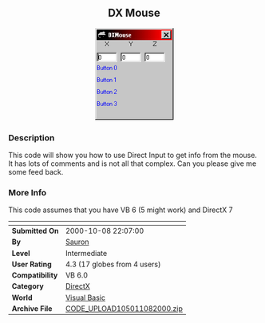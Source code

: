 ﻿<div align="center">

## DX Mouse

<img src="PIC200010878223213.gif">
</div>

### Description

This code will show you how to use Direct Input to get info from the mouse. It has lots of comments and is not all that complex. Can you please give me some feed back.
 
### More Info
 
This code assumes that you have VB 6 (5 might work) and DirectX 7


<span>             |<span>
---                |---
**Submitted On**   |2000-10-08 22:07:00
**By**             |[Sauron](https://github.com/Planet-Source-Code/PSCIndex/blob/master/ByAuthor/sauron.md)
**Level**          |Intermediate
**User Rating**    |4.3 (17 globes from 4 users)
**Compatibility**  |VB 6\.0
**Category**       |[DirectX](https://github.com/Planet-Source-Code/PSCIndex/blob/master/ByCategory/directx__1-44.md)
**World**          |[Visual Basic](https://github.com/Planet-Source-Code/PSCIndex/blob/master/ByWorld/visual-basic.md)
**Archive File**   |[CODE\_UPLOAD105011082000\.zip](https://github.com/Planet-Source-Code/sauron-dx-mouse__1-11949/archive/master.zip)








